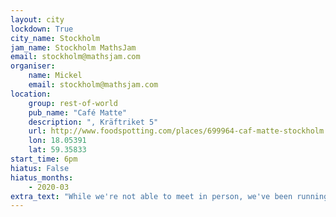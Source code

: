 ```yaml
---
layout: city                                           
lockdown: True
city_name: Stockholm                                                               
jam_name: Stockholm MathsJam
email: stockholm@mathsjam.com
organiser:
    name: Mickel
    email: stockholm@mathsjam.com
location:
    group: rest-of-world
    pub_name: "Café Matte"
    description: ", Kräftriket 5"
    url: http://www.foodspotting.com/places/699964-caf-matte-stockholm
    lon: 18.05391
    lat: 59.35833
start_time: 6pm
hiatus: False
hiatus_months:
    - 2020-03
extra_text: "While we're not able to meet in person, we've been running online events instead. If you'd like to join us, please contact the organisers."
---
```

